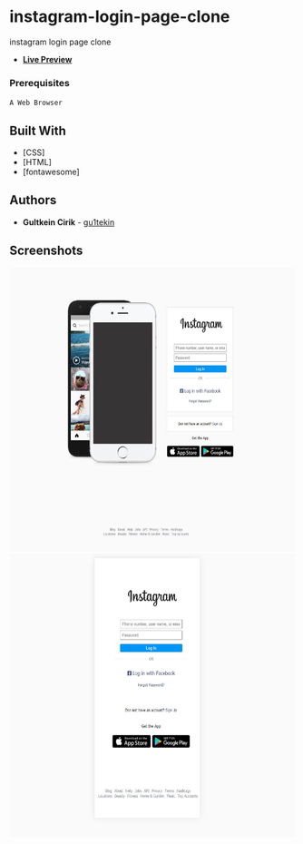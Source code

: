 # instagram-login-page-clone

instagram login page clone

* **[Live Preview](https://gu1tekin.github.io/instagram-login-page-clone/)**


### Prerequisites

```
A Web Browser
```

## Built With

- [CSS]
- [HTML]
- [fontawesome]

## Authors

- **Gultkein Cirik** - [gu1tekin](https://github.com/gu1tekin)

## Screenshots

<img src="images/web-view.JPG" width="800px" height="500px">
<img src="images/mobil-view.JPG" width="800px" height="500px">
